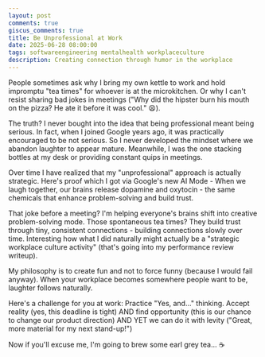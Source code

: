 ```yaml
---
layout: post
comments: true
giscus_comments: true
title: Be Unprofessional at Work
date: 2025-06-28 08:00:00
tags: softwareengineering mentalhealth workplaceculture
description: Creating connection through humor in the workplace
---
```


People sometimes ask why I bring my own kettle to work and hold impromptu "tea times" for whoever is at the microkitchen. Or why I can't resist sharing bad jokes in meetings ("Why did the hipster burn his mouth on the pizza? He ate it before it was cool." 😫).

The truth? I never bought into the idea that being professional meant being serious. In fact, when I joined Google years ago, it was practically encouraged to be not serious. So I never developed the mindset where we abandon laughter to appear mature. Meanwhile, I was the one stacking bottles at my desk or providing constant quips in meetings.

Over time I have realized that my "unprofessional" approach is actually strategic. Here's proof which I got via Google's new AI Mode - When we laugh together, our brains release dopamine and oxytocin - the same chemicals that enhance problem-solving and build trust.

That joke before a meeting? I'm helping everyone's brains shift into creative problem-solving mode. Those spontaneous tea times? They build trust through tiny, consistent connections - building connections slowly over time. Interesting how what I did naturally might actually be a "strategic workplace culture activity" (that's going into my performance review writeup).

My philosophy is to create fun and not to force funny (because I would fail anyway). When your workplace becomes somewhere people want to be, laughter follows naturally.

Here's a challenge for you at work: Practice "Yes, and..." thinking. Accept reality (yes, this deadline is tight) AND find opportunity (this is our chance to change our product direction) AND YET we can do it with levity ("Great, more material for my next stand-up!")

Now if you'll excuse me, I'm going to brew some earl grey tea... ☕
